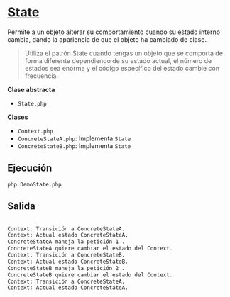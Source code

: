 # [State](https://refactoring.guru/es/design-patterns/state)

Permite a un objeto alterar su comportamiento cuando su estado interno cambia, dando la apariencia de que el objeto ha cambiado de clase.

> Utiliza el patrón State cuando tengas un objeto que se comporta de forma diferente dependiendo de su estado actual, el número de estados sea enorme y el código específico del estado cambie con frecuencia.

**Clase abstracta**

- `State.php`

**Clases**
- `Context.php`
- `ConcreteStateA.php`: Implementa `State`
- `ConcreteStateB.php`: Implementa `State`

## Ejecución
`php DemoState.php`

## Salida
```BASH

Context: Transición a ConcreteStateA.
Context: Actual estado ConcreteStateA.
ConcreteStateA maneja la petición 1 .
ConcreteStateA quiere cambiar el estado del Context.
Context: Transición a ConcreteStateB.
Context: Actual estado ConcreteStateB.
ConcreteStateB maneja la petición 2 .
ConcreteStateB quiere cambiar el estado del Context.
Context: Transición a ConcreteStateA.
Context: Actual estado ConcreteStateA.